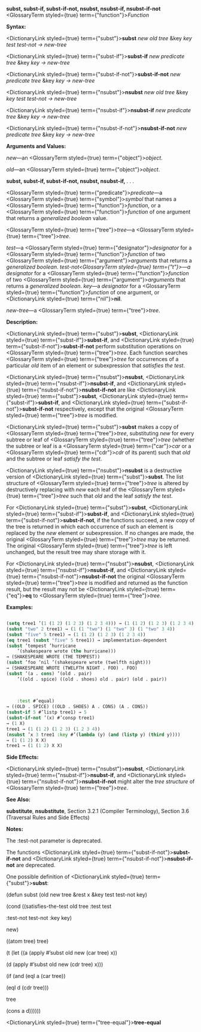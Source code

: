 **subst, subst-if, subst-if-not, nsubst, nsubst-if, nsubst-if-not** <GlossaryTerm styled={true} term={"function"}><i>Function</i></GlossaryTerm> 



**Syntax:** 



<DictionaryLink styled={true} term={"subst"}><b>subst</b></DictionaryLink> *new old tree* &amp;key *key test test-not → new-tree* 



<DictionaryLink styled={true} term={"subst-if"}><b>subst-if</b></DictionaryLink> *new predicate tree* &amp;key *key → new-tree* 



<DictionaryLink styled={true} term={"subst-if-not"}><b>subst-if-not</b></DictionaryLink> *new predicate tree* &amp;key *key → new-tree* 



<DictionaryLink styled={true} term={"nsubst"}><b>nsubst</b></DictionaryLink> *new old tree* &amp;key *key test test-not → new-tree* 



<DictionaryLink styled={true} term={"nsubst-if"}><b>nsubst-if</b></DictionaryLink> *new predicate tree* &amp;key *key → new-tree* 



<DictionaryLink styled={true} term={"nsubst-if-not"}><b>nsubst-if-not</b></DictionaryLink> *new predicate tree* &amp;key *key → new-tree* 



**Arguments and Values:** 



*new*—an <GlossaryTerm styled={true} term={"object"}><i>object</i></GlossaryTerm>. 



*old*—an <GlossaryTerm styled={true} term={"object"}><i>object</i></GlossaryTerm>. 







 



 



**subst, subst-if, subst-if-not, nsubst, nsubst-if,** *. . .* 



<GlossaryTerm styled={true} term={"predicate"}><i>predicate</i></GlossaryTerm>—a <GlossaryTerm styled={true} term={"symbol"}><i>symbol</i></GlossaryTerm> that names a <GlossaryTerm styled={true} term={"function"}><i>function</i></GlossaryTerm>, or a <GlossaryTerm styled={true} term={"function"}><i>function</i></GlossaryTerm> of one argument that returns a *generalized boolean* value. 



<GlossaryTerm styled={true} term={"tree"}><i>tree</i></GlossaryTerm>—a <GlossaryTerm styled={true} term={"tree"}><i>tree</i></GlossaryTerm>. 



*test*—a <GlossaryTerm styled={true} term={"designator"}><i>designator</i></GlossaryTerm> for a <GlossaryTerm styled={true} term={"function"}><i>function</i></GlossaryTerm> of two <GlossaryTerm styled={true} term={"argument"}><i>arguments</i></GlossaryTerm> that returns a *generalized boolean*. *test-not<GlossaryTerm styled={true} term={"t"}><i>—a </i></GlossaryTerm>designator* for a <GlossaryTerm styled={true} term={"function"}><i>function</i></GlossaryTerm> of two <GlossaryTerm styled={true} term={"argument"}><i>arguments</i></GlossaryTerm> that returns a *generalized boolean*. *key*—a *designator* for a <GlossaryTerm styled={true} term={"function"}><i>function</i></GlossaryTerm> of one argument, or <DictionaryLink styled={true} term={"nil"}><b>nil</b></DictionaryLink>. 



*new-tree*—a <GlossaryTerm styled={true} term={"tree"}><i>tree</i></GlossaryTerm>. 



**Description:** 



<DictionaryLink styled={true} term={"subst"}><b>subst</b></DictionaryLink>, <DictionaryLink styled={true} term={"subst-if"}><b>subst-if</b></DictionaryLink>, and <DictionaryLink styled={true} term={"subst-if-not"}><b>subst-if-not</b></DictionaryLink> perform substitution operations on <GlossaryTerm styled={true} term={"tree"}><i>tree</i></GlossaryTerm>. Each function searches <GlossaryTerm styled={true} term={"tree"}><i>tree</i></GlossaryTerm> for occurrences of a particular *old* item of an element or subexpression that *satisfies the test*. 



<DictionaryLink styled={true} term={"nsubst"}><b>nsubst</b></DictionaryLink>, <DictionaryLink styled={true} term={"nsubst-if"}><b>nsubst-if</b></DictionaryLink>, and <DictionaryLink styled={true} term={"nsubst-if-not"}><b>nsubst-if-not</b></DictionaryLink> are like <DictionaryLink styled={true} term={"subst"}><b>subst</b></DictionaryLink>, <DictionaryLink styled={true} term={"subst-if"}><b>subst-if</b></DictionaryLink>, and <DictionaryLink styled={true} term={"subst-if-not"}><b>subst-if-not</b></DictionaryLink> respectively, except that the original <GlossaryTerm styled={true} term={"tree"}><i>tree</i></GlossaryTerm> is modified. 



<DictionaryLink styled={true} term={"subst"}><b>subst</b></DictionaryLink> makes a copy of <GlossaryTerm styled={true} term={"tree"}><i>tree</i></GlossaryTerm>, substituting *new* for every subtree or leaf of <GlossaryTerm styled={true} term={"tree"}><i>tree</i></GlossaryTerm> (whether the subtree or leaf is a <GlossaryTerm styled={true} term={"car"}><i>car</i></GlossaryTerm> or a <GlossaryTerm styled={true} term={"cdr"}><i>cdr</i></GlossaryTerm> of its parent) such that *old* and the subtree or leaf *satisfy the test*. 



<DictionaryLink styled={true} term={"nsubst"}><b>nsubst</b></DictionaryLink> is a destructive version of <DictionaryLink styled={true} term={"subst"}><b>subst</b></DictionaryLink>. The list structure of <GlossaryTerm styled={true} term={"tree"}><i>tree</i></GlossaryTerm> is altered by destructively replacing with *new* each leaf of the <GlossaryTerm styled={true} term={"tree"}><i>tree</i></GlossaryTerm> such that *old* and the leaf *satisfy the test*. 



For <DictionaryLink styled={true} term={"subst"}><b>subst</b></DictionaryLink>, <DictionaryLink styled={true} term={"subst-if"}><b>subst-if</b></DictionaryLink>, and <DictionaryLink styled={true} term={"subst-if-not"}><b>subst-if-not</b></DictionaryLink>, if the functions succeed, a new copy of the tree is returned in which each occurrence of such an element is replaced by the *new* element or subexpression. If no changes are made, the original <GlossaryTerm styled={true} term={"tree"}><i>tree</i></GlossaryTerm> may be returned. The original <GlossaryTerm styled={true} term={"tree"}><i>tree</i></GlossaryTerm> is left unchanged, but the result tree may share storage with it. 



For <DictionaryLink styled={true} term={"nsubst"}><b>nsubst</b></DictionaryLink>, <DictionaryLink styled={true} term={"nsubst-if"}><b>nsubst-if</b></DictionaryLink>, and <DictionaryLink styled={true} term={"nsubst-if-not"}><b>nsubst-if-not</b></DictionaryLink> the original <GlossaryTerm styled={true} term={"tree"}><i>tree</i></GlossaryTerm> is modified and returned as the function result, but the result may not be <DictionaryLink styled={true} term={"eq"}><b>eq</b></DictionaryLink> to <GlossaryTerm styled={true} term={"tree"}><i>tree</i></GlossaryTerm>. 



**Examples:**
```lisp

(setq tree1 ’(1 (1 2) (1 2 3) (1 2 3 4))) → (1 (1 2) (1 2 3) (1 2 3 4)) 
(subst "two" 2 tree1) → (1 (1 "two") (1 "two" 3) (1 "two" 3 4)) 
(subst "five" 5 tree1) → (1 (1 2) (1 2 3) (1 2 3 4)) 
(eq tree1 (subst "five" 5 tree1)) → implementation-dependent 
(subst ’tempest ’hurricane 
	’(shakespeare wrote (the hurricane))) 
→ (SHAKESPEARE WROTE (THE TEMPEST)) 
(subst ’foo ’nil ’(shakespeare wrote (twelfth night))) 
→ (SHAKESPEARE WROTE (TWELFTH NIGHT . FOO) . FOO) 
(subst ’(a . cons) ’(old . pair) 
	’((old . spice) ((old . shoes) old . pair) (old . pair)) 

	
	
	:test #’equal) 
→ ((OLD . SPICE) ((OLD . SHOES) A . CONS) (A . CONS)) 
(subst-if 5 #’listp tree1) → 5 
(subst-if-not ’(x) #’consp tree1) 
→ (1 X) 
tree1 → (1 (1 2) (1 2 3) (1 2 3 4)) 
(nsubst ’x 3 tree1 :key #’(lambda (y) (and (listp y) (third y)))) 
→ (1 (1 2) X X) 
tree1 → (1 (1 2) X X) 

```
**Side Effects:** 



<DictionaryLink styled={true} term={"nsubst"}><b>nsubst</b></DictionaryLink>, <DictionaryLink styled={true} term={"nsubst-if"}><b>nsubst-if</b></DictionaryLink>, and <DictionaryLink styled={true} term={"nsubst-if-not"}><b>nsubst-if-not</b></DictionaryLink> might alter the *tree structure* of <GlossaryTerm styled={true} term={"tree"}><i>tree</i></GlossaryTerm>. 



**See Also:** 



**substitute**, **nsubstitute**, Section 3.2.1 (Compiler Terminology), Section 3.6 (Traversal Rules and Side Effects) 



**Notes:** 



The :test-not parameter is deprecated. 



The functions <DictionaryLink styled={true} term={"subst-if-not"}><b>subst-if-not</b></DictionaryLink> and <DictionaryLink styled={true} term={"nsubst-if-not"}><b>nsubst-if-not</b></DictionaryLink> are deprecated. 



One possible definition of <DictionaryLink styled={true} term={"subst"}><b>subst</b></DictionaryLink>: 



(defun subst (old new tree &amp;rest x &amp;key test test-not key) 



(cond ((satisfies-the-test old tree :test test 



:test-not test-not :key key) 



new) 



((atom tree) tree) 



(t (let ((a (apply #’subst old new (car tree) x)) 



(d (apply #’subst old new (cdr tree) x))) 



(if (and (eql a (car tree)) 



(eql d (cdr tree))) 



tree 



(cons a d)))))) 







 



 



<DictionaryLink styled={true} term={"tree-equal"}><b>tree-equal</b></DictionaryLink> 



